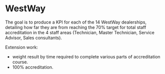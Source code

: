 # WestWay

The goal is to produce a KPI for each of the 14 WestWay dealerships, 
detailing how far they are from reaching the 70% target for total staff 
accreditation in the 4 staff areas (Technician, Master Technician, 
Service Advisor, Sales consultants). 

Extension work:

- weight result by time required to complete various parts of accreditation course. 
- 100% accreditation. 